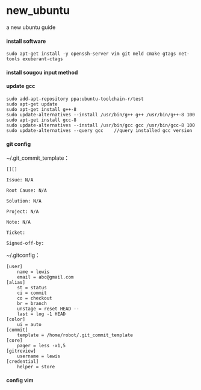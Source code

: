 # new_ubuntu
a new ubuntu guide
#### install software

    sudo apt-get install -y openssh-server vim git meld cmake gtags net-tools exuberant-ctags

#### install sougou input method

    

#### update gcc
    sudo add-apt-repository ppa:ubuntu-toolchain-r/test
    sudo apt-get update 
    sudo apt-get install g++-8
    sudo update-alternatives --install /usr/bin/g++ g++ /usr/bin/g++-8 100
    sudo apt-get install gcc-8
    sudo update-alternatives --install /usr/bin/gcc gcc /usr/bin/gcc-8 100
    sudo update-alternatives --query gcc	//query installed gcc version 

#### git config

~/.git_commit_template：

    [][] 

    Issue: N/A
    
    Root Cause: N/A
    
    Solution: N/A
    
    Project: N/A
    
    Note: N/A
    
    Ticket: 
    
    Signed-off-by:
    
~/.gitconfig：
   
    [user]
    	name = lewis
    	email = abc@gmail.com
    [alias]
    	st = status
    	ci = commit
    	co = checkout
    	br = branch
    	unstage = reset HEAD --
    	last = log -1 HEAD
    [color]
    	ui = auto
    [commit]
    	template = /home/robot/.git_commit_template
    [core]
    	pager = less -x1,5
    [gitreview]
    	username = lewis
    [credential]
    	helper = store

#### config vim

